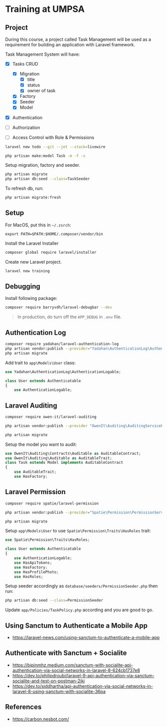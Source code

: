 # Training at UMPSA

## Project

During this course, a project called Task Management will be used as a requirement for building an application with Laravel framework.

Task Management System will have:

-   [x] Tasks CRUD

    -   [x] Migration
        -   [x] title
        -   [x] status
        -   [x] owner of task
    -   [x] Factory
    -   [x] Seeder
    -   [x] Model

-   [x] Authentication
-   [ ] Authorization
-   [ ] Access Control with Role & Permissions

```bash
laravel new todo --git --jet --stack=livewire
```

```bash
php artisan make:model Task -m -f -s
```

Setup migration, factory and seeder.

```bash
php artisan migrate
php artisan db:seed --class=TaskSeeder
```

To refresh db, run:

```bash
php artisan migrate:fresh
```

## Setup

For MacOS, put this in `~/.zsrch`:

```plaintext
export PATH=$PATH:$HOME/.composer/vendor/bin
```

Install the Laravel Installer

```bash
composer global require laravel/installer
```

Create new Laravel project.

```bash
laravel new training
```

## Debugging

Install following package:

```bash
composer require barryvdh/laravel-debugbar --dev
```

> In production, do turn off the `APP_DEBUG` in `.env` file.

## Authentication Log

```bash
composer require yadahan/laravel-authentication-log
php artisan vendor:publish --provider="Yadahan\AuthenticationLog\AuthenticationLogServiceProvider"
php artisan migrate
```

Add trait to `app\Models\User` class:

```php
use Yadahan\AuthenticationLog\AuthenticationLogable;

class User extends Authenticatable
{
    use AuthenticationLogable;
```

## Laravel Auditing

```bash
composer require owen-it/laravel-auditing
```

```bash
php artisan vendor:publish --provider "OwenIt\Auditing\AuditingServiceProvider" --tag="migrations"
```

```bash
php artisan migrate
```

Setup the model you want to audit:

```php
use OwenIt\Auditing\Contracts\Auditable as AuditableContract;
use OwenIt\Auditing\Auditable as AuditableTrait;
class Task extends Model implements AuditableContract
{
    use AuditableTrait;
    use HasFactory;
```

## Laravel Permission

```bash
composer require spatie/laravel-permission
```

```bash
php artisan vendor:publish --provider="Spatie\Permission\PermissionServiceProvider"
```

```bash
php artisan migrate
```

Setup `app\Models\User` to use `Spatie\Permission\Traits\HasRoles` trait:

```php
use Spatie\Permission\Traits\HasRoles;

class User extends Authenticatable
{
    use AuthenticationLogable;
    use HasApiTokens;
    use HasFactory;
    use HasProfilePhoto;
    use HasRoles;
```

Setup seeder accordingly as `database/seeders/PermissionSeeder.php` then run:

```bash
php artisan db:seed --class=PermissionSeeder
```

Update `app/Policies/TaskPolicy.php` according and you are good to go.

## Using Sanctum to Authenticate a Mobile App

- <https://laravel-news.com/using-sanctum-to-authenticate-a-mobile-app>

## Authenticate with Sanctum + Socialite

- https://bipinmhz.medium.com/sanctum-with-socialite-api-authentication-via-social-networks-in-laravel-8-624cb1737e8
- https://dev.to/philipdroubi/laravel-9-api-authentication-via-sanctum-socialite-and-test-on-postman-2iki
- https://dev.to/siddhartha/api-authentication-via-social-networks-in-laravel-8-using-sanctum-with-socialite-36pa

## References

-   <https://carbon.nesbot.com/>
